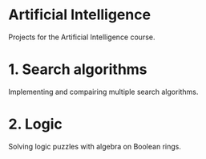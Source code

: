 # Artificial Intelligence

Projects for the Artificial Intelligence course.

# 1. Search algorithms

Implementing and compairing multiple search algorithms.

# 2. Logic

Solving logic puzzles with algebra on Boolean rings.
